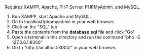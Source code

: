 Requires XAMPP, Apache, PHP Server, PHPMyAdmin, and MySQL.

1. Run XAMPP, start Apache and MySQL.
2. Go to localhost/phpmyadmin in your web browser.
3. Click on the "SQL" tab
4. Paste the contents from the **database.sql** file and click "Go"
5. Open a terminal in this directory and run the command "php -S 127.0.0.1:8000"
6. Go to "http://localhost:3000/" in your web browser.